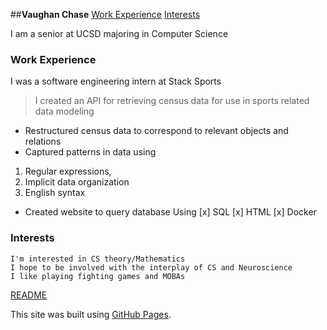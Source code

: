 ##**Vaughan Chase**
[Work Experience](#workexperience)
[Interests](#interests)

I am a senior at UCSD majoring in Computer Science
### Work Experience
I was a software engineering intern at Stack Sports 

>I created an API for retrieving census data for use in sports related data modeling
- Restructured census data to correspond to relevant objects and relations
- Captured patterns in data using 
1. Regular expressions, 
2. Implicit data organization
3. English syntax
- Created website to query database
Using
[x] SQL
[x] HTML
[x] Docker 

### Interests
```
I'm interested in CS theory/Mathematics
I hope to be involved with the interplay of CS and Neuroscience
I like playing fighting games and MOBAs
```

[README](README.md)

This site was built using [GitHub Pages](https://pages.github.com/).


